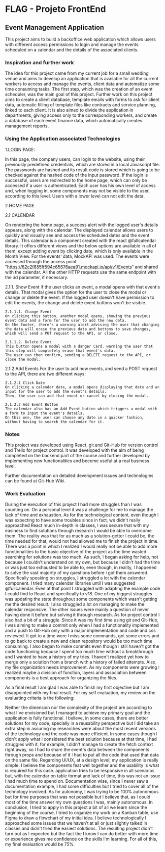 # FLAG - Projeto FrontEnd
## Event Management Application

This project aims to build a backoffice web application which allows users with different access permissions to login and manage the events scheduled on a calendar and the details of the associated clients.

### Inspiration and further work
The idea for this project came from my current job for a small  wedding venue and aims to develop an application that is available for all the current workers to access and manage the events, client data and automatize some time consuming tasks.
The first step, which was the creation of an event scheduler, was the main goal of this project.
Further work on this project aims to create a client database, template emails with forms to ask for client data, automatic filling of template files like contracts and service planning, linked to each client.
It is also aimed to divide the application in departments, giving access only to the corresponding workers, and create a database of each event finance data, which automatically creates management reports.

### Using the Application associated Technologies

1.LOGIN PAGE:

In this page, the company users, can login to the website, using their previously predefined credentials, which are stored in a local Javascript file. The passwords are hashed and its result code is stored which is going to be checked against the hashed code of the input password.
If the login is successful, users are redirected to the home page, which can only be accessed if a user is authenticated.
Each user has his own level of access and, when logging in, some components may not be visible to the user, according to this level. Users with a lower level can not edit the data.

2.HOME PAGE

2.1 CALENDAR

On rendering the home page, a success alert with the logged user's details appears, along with the calendar.
The displayed calendar allows users to quickly and visually see and access the scheduled dates and the event details.
This calendar is a component created with the react @fullcalendar library.
It offers different views and the below options are available in all of them, except adding event by clicking date, which is only available in the Month View.
For the events' data, MockAPI was used. The events were accessed through the access point "https://62c2f855ff594c65676aea91.mockapi.io/api/v1/Events" and shared with the calendar.
All the other HTTP requests use the same endpoint with the :id parameter, if necessary.

2.1.1. Show Event
If the user clicks an event, a modal opens with that event's details. That modal gives the option for the user to close the modal or change or delete the event.
If the logged user doesn't have permission to edit the events, the change and delete event buttons won't be visible.

    2.1.1.1. Change Event
    On clicking this button, another modal opens, showing the previous event data and a form for the user to add the new data.
    On the footer, there's a warning alert advising the user that changing the data will erase the previous data and buttons to save changes, which will send a PUT request to the API, or close.

    2.1.1.2. Delete Event
    This button opens a modal with a danger Card, warning the user that this step will completely erase that event's data.
    The user can then confirm, sending a DELETE request to the API, or close the modal.

2.1.2 Add Events
For the user to add new events, and send a POST request to the API, there are two different ways:
    
    2.1.2.1 Click Date
    On clicking a calendar date, a modal opens displaying that date and an input for the user to add the event's details.
    Then, the user can add that event or cancel by closing the modal.

    2.1.2.2 Add Event Button
    The calendar also has an Add Event button which triggers a modal with a form to input the event's details.
    On this one, the user can choose any date in a quicker fashion, without having to search the calendar for it.

### Notes

This project was developed using React, git and Git-Hub for version control and Trello for project control.
It was developed with the aim of being completed on the backend part of the course and further developed by implementing new functionalities and become useful at a real business level.

Further documentation on detailed development issues and technologies can be found at Git-Hub Wiki.


### Work Evaluation

During the execution of this project I had more struggles than I was counting on.
On a personal level it was a challenge for me to manage the lack of time and exhaustion.
As for the technological content, even though I was expecting to have some troubles since in fact, we didn't really approached React much in-depth in classes, I was secure that with my easiness to find solutions through research I would be able to overcome them. The reality was that for as much as a solution-getter I could be, the time needed for that, would not had allowed me to finish the project in time. There was a point in which I realized I would really not be able to add more functionalities to the basic objective of the project as the time wasted searching for solutions was too much. As such, I began asking for help, not because I couldn't understand on my own, but because I didn't had the time or was just too exhausted to be able to, even though, in reality, I happened to solve the vast majority of my questions before I got them answered. 
Specifically speaking on struggles, I struggled a lot with the calendar component. I tried many calendar libraries until I was suggested @fullcalendar. Even at that point I struggled with adapting the example code I could find to React and specifically to v18.
One of my biggest struggles was updating the state throughout some components which wasn't getting me the desired result.
I also struggled a lot on managing to make the calendar responsive.
The other issues were mainly a question of never having done it before but solving it through research.
As for project control I also had a bit of a struggle. Since it was my first time using git and Git-Hub, I was aiming to make a commit only when I had a functionality implemented and a push to Git-Hub only with a major implementation and code and css reviewed. It got to a time were I miss some commands, got some errors and to go back to create a new and clean repository would be too much time consuming. I also began to make commits even though I still haven't got the code functioning because I spend too much time without a breakthrough and I wanted to have a history of my tries. I haven't realized yet how to merge only a solution from a branch with a history of failed attempts.
Also, my file organization needs improvement. As my components were growing I realized maybe a division of function, layers and association between components is a best approach for organizing the files.

As a final result I am glad I was able to finish my first objective but I am disappointed with my final result.
For my self evaluation, my review on the evaluating criteria is the following:

Neither the dimension nor the complexity of the project are according to what I've envisioned but I managed to achieve my primary goal and the application is fully functional.
I believe, in some cases, there are better solutions for my code, specially in a reusability perspective but I did take an extra step in assuring my researches were about the most recent versions of the technology and the code was more efficient.
In some cases though I didn't apply what I considered the best solution because at that time, I had struggles with it, for example, I didn't manage to create the fetch context right away, so I had to share the event's data between the components through props and because of it I had to put all the code that used that data on the same file.
Regarding UI/UX, at a design level, my application is really simple. I believe the components feat well together and the usability is what is required for this case.
application tries to be responsive in all scenarios but, with the calendar on table format and lack of time, this was not an issue I had much time to spend on.
Documentation wise, since I never saw a documentation example, I had some difficulties but I tried to cover all of the technology involved.
As for autonomy, I was trying to be 100% autonomous but for time purposes that was not possible but I believe that, as I could most of the time answer my own questions I was, mainly autonomous.
In conclusion, I tried to apply in this project a bit of all we learn since the beginning of the course.
I tried to organize my work on a Kanban table, use Figma to draw a flowchart of my initial idea. 
I believe technologically I approached some issues that we haven't at all or just slightly talked in classes and didn't tried the easiest solutions. 
The resulting project didn't turn out as I expected but the fact the I know I can do better with more time or experience gives me confidence on the skills I'm learning.
For all of this, my final evaluation would be 75%.